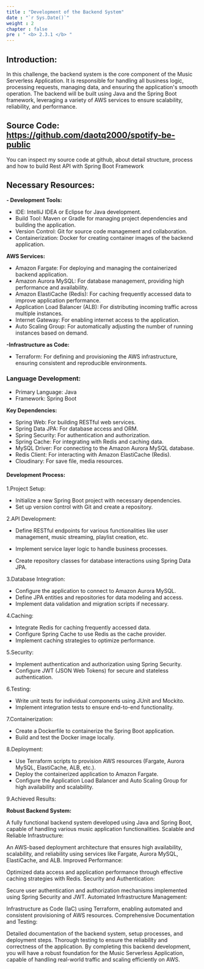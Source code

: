 ```yaml
---
title : "Development of the Backend System"
date : "`r Sys.Date()`"
weight : 2
chapter : false
pre : " <b> 2.3.1 </b> "
---
```


## Introduction:
In this challenge, the backend system is the core component of the Music Serverless Application. It is responsible for handling all business logic, processing requests, managing data, and ensuring the application's smooth operation. The backend will be built using Java and the Spring Boot framework, leveraging a variety of AWS services to ensure scalability, reliability, and performance.
## Source Code: https://github.com/daotq2000/spotify-be-public
You can inspect my source code at github, about detail structure, process and how to build Rest API with Spring Boot Framework
## Necessary Resources:
**- Development Tools:**

+ IDE: IntelliJ IDEA or Eclipse for Java development.
+ Build Tool: Maven or Gradle for managing project dependencies and building the application.
+ Version Control: Git for source code management and collaboration.
+ Containerization: Docker for creating container images of the backend application.

**AWS Services:**

+ Amazon Fargate: For deploying and managing the containerized backend application.
+ Amazon Aurora MySQL: For database management, providing high performance and availability.
+ Amazon ElastiCache (Redis): For caching frequently accessed data to improve application performance.
+ Application Load Balancer (ALB): For distributing incoming traffic across multiple instances.
+ Internet Gateway: For enabling internet access to the application.
+ Auto Scaling Group: For automatically adjusting the number of running instances based on demand.

**-Infrastructure as Code:**
+ Terraform: For defining and provisioning the AWS infrastructure, ensuring consistent and reproducible environments.
### Language Development:
+ Primary Language: Java
+ Framework: Spring Boot

**Key Dependencies:**

+ Spring Web: For building RESTful web services.
+ Spring Data JPA: For database access and ORM.
+ Spring Security: For authentication and authorization.
+ Spring Cache: For integrating with Redis and caching data.
+ MySQL Driver: For connecting to the Amazon Aurora MySQL database.
+ Redis Client: For interacting with Amazon ElastiCache (Redis).
+ Cloudinary: For save file, media resources.

#### Development Process:
1.Project Setup:

- Initialize a new Spring Boot project with necessary dependencies.
- Set up version control with Git and create a repository.

2.API Development:

- Define RESTful endpoints for various functionalities like user management, music streaming, playlist creation, etc.

- Implement service layer logic to handle business processes.

- Create repository classes for database interactions using Spring Data JPA.

3.Database Integration:
- Configure the application to connect to Amazon Aurora MySQL.
- Define JPA entities and repositories for data modeling and access.
- Implement data validation and migration scripts if necessary.

4.Caching:

- Integrate Redis for caching frequently accessed data.
- Configure Spring Cache to use Redis as the cache provider.
- Implement caching strategies to optimize performance.

5.Security:

- Implement authentication and authorization using Spring Security.
- Configure JWT (JSON Web Tokens) for secure and stateless authentication.

6.Testing:
- Write unit tests for individual components using JUnit and Mockito.
- Implement integration tests to ensure end-to-end functionality.

7.Containerization:

- Create a Dockerfile to containerize the Spring Boot application.
- Build and test the Docker image locally.

8.Deployment:

- Use Terraform scripts to provision AWS resources (Fargate, Aurora MySQL, ElastiCache, ALB, etc.).
- Deploy the containerized application to Amazon Fargate.
- Configure the Application Load Balancer and Auto Scaling Group for high availability and scalability.

9.Achieved Results:

**Robust Backend System:**

A fully functional backend system developed using Java and Spring Boot, capable of handling various music application functionalities.
Scalable and Reliable Infrastructure:

An AWS-based deployment architecture that ensures high availability, scalability, and reliability using services like Fargate, Aurora MySQL, ElastiCache, and ALB.
Improved Performance:

Optimized data access and application performance through effective caching strategies with Redis.
Security and Authentication:

Secure user authentication and authorization mechanisms implemented using Spring Security and JWT.
Automated Infrastructure Management:

Infrastructure as Code (IaC) using Terraform, enabling automated and consistent provisioning of AWS resources.
Comprehensive Documentation and Testing:

Detailed documentation of the backend system, setup processes, and deployment steps.
Thorough testing to ensure the reliability and correctness of the application.
By completing this backend development, you will have a robust foundation for the Music Serverless Application, capable of handling real-world traffic and scaling efficiently on AWS.